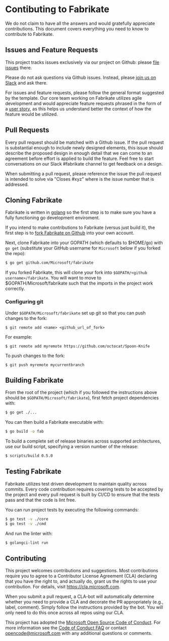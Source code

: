 # Contibuting to Fabrikate

We do not claim to have all the answers and would gratefully appreciate contributions. This document covers everything you need to know to contribute to Fabrikate.

## Issues and Feature Requests

This project tracks issues exclusively via our project on Github: please [file issues](https://github.com/Microsoft/fabrikate/issues/new/choose) there.

Please do not ask questions via Github issues. Instead, please [join us on Slack](https://publicslack.com/slacks/https-bedrockco-slack-com/invites/new) and ask there.

For issues and feature requests, please follow the general format suggested by the template. Our core team working on Fabrikate utilizes agile development and would appreciate feature requests phrased in the form of a [user story](https://www.mountaingoatsoftware.com/agile/user-stories), as this helps us understand better the context of how the feature would be utilized.

## Pull Requests

Every pull request should be matched with a Github issue. If the pull request is substantial enough to include newly designed elements, this issue should describe the proposed design in enough detail that we can come to an agreement before effort is applied to build the feature. Feel free to start conversations on our Slack #fabrikate channel to get feedback on a design.

When submitting a pull request, please reference the issue the pull request is intended to solve via "Closes #xyz" where is the issue number that is addressed.

## Cloning Fabrikate

Fabrikate is written in [golang](https://golang.org/) so the first step is to make sure you have a fully functioning go development enviroment.

If you intend to make contributions to Fabrikate (versus just build it), the first step is to [fork Fabrikate on Github](https://github.com/Microsoft/fabrikate) into your own account.

Next, clone Fabrikate into your GOPATH (which defaults to $HOME/go) with `go get` (substitute your GitHub username for `Microsoft` below if you forked the repo):

```sh
$ go get github.com/Microsoft/fabrikate
```

If you forked Fabrikate, this will clone your fork into `$GOPATH/<github username>/fabrikate`.  You will want to move to $GOPATH/Microsoft/fabrikate such that the imports in the project work correctly.

### Configuring git
Under `$GOPATH/Microsoft/fabrikate` set up git so that you can push changes to the fork:
```
$ git remote add <name> <github_url_of_fork>
```
For example:
```
$ git remote add myremote https://github.com/octocat/Spoon-Knife
```

To push changes to the fork:
```
$ git push myremote mycurrentbranch
```

## Building Fabrikate

From the root of the project (which if you followed the instructions above should be `$GOPATH/Microsoft/fabrikate`), first fetch project dependencies with:

```sh
$ go get ./...
```

You can then build a Fabrikate executable with:

```sh
$ go build -o fab
```

To build a complete set of release binaries across supported architectures, use our build script, specifying a version number of the release:

```sh
$ scripts/build 0.5.0
```

## Testing Fabrikate

Fabrikate utilizes test driven development to maintain quality across commits. Every code contribution requires covering tests to be accepted by the project and every pull request is built by CI/CD to ensure that the tests pass and that the code is lint free.

You can run project tests by executing the following commands:

```sh
$ go test -v ./core
$ go test -v ./cmd
```

And run the linter with:

```sh
$ golangci-lint run
```

## Contributing

This project welcomes contributions and suggestions. Most contributions require you to agree to a Contributor License Agreement (CLA) declaring that you have the right to, and actually do, grant us the rights to use your contribution. For details, visit https://cla.microsoft.com.

When you submit a pull request, a CLA-bot will automatically determine whether you need to provide a CLA and decorate the PR appropriately (e.g., label, comment). Simply follow the instructions provided by the bot. You will only need to do this once across all repos using our CLA.

This project has adopted the [Microsoft Open Source Code of Conduct](https://opensource.microsoft.com/codeofconduct/).
For more information see the [Code of Conduct FAQ](https://opensource.microsoft.com/codeofconduct/faq/) or
contact [opencode@microsoft.com](mailto:opencode@microsoft.com) with any additional questions or comments.
